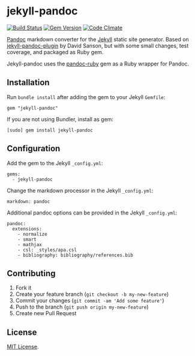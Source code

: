 jekyll-pandoc
=============

[![Build Status](https://travis-ci.org/mfenner/jekyll-pandoc.svg)](https://travis-ci.org/mfenner/jekyll-pandoc)
[![Gem Version](https://badge.fury.io/rb/jekyll-pandoc.svg)](http://badge.fury.io/rb/jekyll-pandoc)
[![Code Climate](https://codeclimate.com/github/mfenner/jekyll-pandoc.png)](https://codeclimate.com/github/mfenner/jekyll-pandoc)

[Pandoc](http://johnmacfarlane.net/pandoc/) markdown converter for the [Jekyll](https://github.com/jekyll/jekyll) static site generator. Based on [jekyll-pandoc-plugin](https://github.com/dsanson/jekyll-pandoc-plugin) by David Sanson, but with some small changes, test coverage, and packaged as Ruby gem.

Jekyll-pandoc uses the [pandoc-ruby](https://github.com/alphabetum/pandoc-ruby) gem as a Ruby wrapper for Pandoc.

## Installation

Run `bundle install` after adding the gem to your Jekyll `Gemfile`:

```
gem "jekyll-pandoc"
```

If you are not using Bundler, install as gem:

```
[sudo] gem install jekyll-pandoc
```

## Configuration

Add the gem to the Jekyll `_config.yml`:

```
gems:
  - jekyll-pandoc
```

Change the markdown processor in the Jekyll `_config.yml`:

```
markdown: pandoc
```

Additional pandoc options can be provided in the Jekyll `_config.yml`:

```
pandoc:
  extensions:
    - normalize
    - smart
    - mathjax
    - csl: _styles/apa.csl
    - bibliography: bibliography/references.bib
```

## Contributing

1. Fork it
2. Create your feature branch (`git checkout -b my-new-feature`)
3. Commit your changes (`git commit -am 'Add some feature'`)
4. Push to the branch (`git push origin my-new-feature`)
5. Create new Pull Request

## License
[MIT License](LICENSE).
